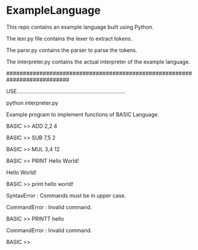 # ExampleLanguage
This repo contains an example language built using Python.

The lexr.py file contains the lexer to extract tokens.

The parsr.py contains the parser to parse the tokens.

The interpreter.py contains the actual interpreter of the example language.

###########################################################################

USE........................................................................

python interpreter.py                                                      

Example program to implement functions of BASIC Language.

BASIC >> ADD 2,2
4

BASIC >> SUB 7,5
2

BASIC >> MUL 3,4
12

BASIC >> PRINT Hello World!

Hello World!

BASIC >> print hello world!

SyntaxError : Commands must be in upper case.

CommandError : Invalid command.                                              

BASIC >> PRINTT hello

CommandError : Invalid command.

BASIC >>
